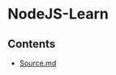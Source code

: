 
# NodeJS-Learn

## Contents

 - [Source.md](https://github.com/MDP-Internship/NodeJS-Learn/blob/main/Source.md) 
	
